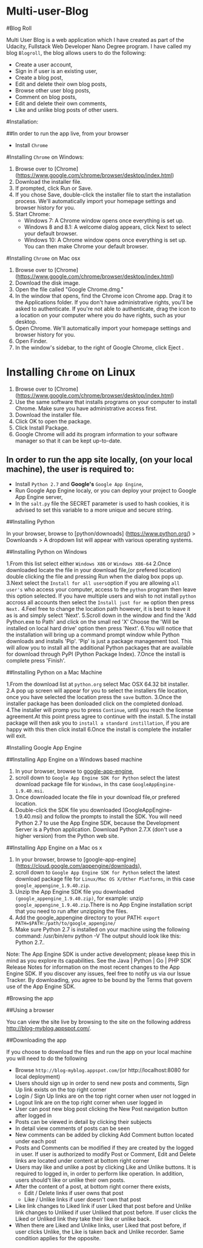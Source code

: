 # Multi-user-Blog

#Blog Roll

Multi User Blog is a web application which I have created as part of the Udacity, Fullstack Web Developer Nano Degree program. I have called my blog `Blogroll`, the blog allows users to do the following:

* Create a user account,
* Sign in if user is an existing user,
* Create a blog post,
* Edit and delete their own blog posts,
* Browse other user blog posts,
* Comment on blog posts,
* Edit and delete their own comments,
* Like and unlike blog posts of other users.

#Installation:

##In order to run the app live, from your browser

* Install `Chrome`

#Installing `Chrome` on Windows:

1. Browse over to [Chrome] (https://www.google.com/chrome/browser/desktop/index.html)
2. Download the installer file.
2. If prompted, click Run or Save.
3. If you chose Save, double-click the installer file to start the installation process. We'll automatically import your homepage settings and browser history for you.
4. Start Chrome:
   * Windows 7: A Chrome window opens once everything is set up.
   * Windows 8 and 8.1: A welcome dialog appears, click Next to select your default browser.
   * Windows 10: A Chrome window opens once everything is set up. You can then make Chrome your default browser.

#Installing `Chrome` on Mac osx

1. Browse over to [Chrome] (https://www.google.com/chrome/browser/desktop/index.html)
2. Download the disk image.
3. Open the file called "Google Chrome.dmg." 
4. In the window that opens, find the Chrome icon Chrome app. Drag it to the Applications folder. If you don't have administrative rights, you'll be asked to authenticate. If you're not able to authenticate, drag the icon to a location on your computer where you do have rights, such as your desktop. 
5. Open Chrome. We'll automatically import your homepage settings and browser history for you.
6. Open Finder.
7. In the window's sidebar, to the right of Google Chrome, click Eject .

# Installing `Chrome` on Linux

1. Browse over to [Chrome] (https://www.google.com/chrome/browser/desktop/index.html)
2. Use the same software that installs programs on your computer to install Chrome. Make sure you have administrative access first.
3. Download the installer file.
4. Click OK to open the package.
5. Click Install Package.
6. Google Chrome will add its program information to your software manager so that it can be kept up-to-date.

## In order to run the app site locally, (on your local machine), the user is required to:

 * Install `Python 2.7` and **Google's** `Google App Engine`,
 * Run Google App Engine localy, or you can deploy your project to Google App Engine server,
 * In the `salt.py` file the SECRET parameter is used to hash cookies, it is advised to set this variable to a more unique and secure string.

##Installing Python

In your browser, browse to [python/downoads] (https://www.python.org/) > Downloands > A dropdown list will appear with various operating systems.

##Installing Python on Windows

1.From this list select either `Windows X86` or `Windows X86-64`
2.Once downloaded locate the file in your download file,(or prefered location) double clicking the file and pressing Run when the dialog box pops up.
3.Next select the `Install for all users`option if you are allowing `all user's` who access your computer, access to the `python` program then leave this option selected. If you have multiple users and wish to not install `python` accross all accounts then select the `Install just for me` option then press `Next.`
4.Feel free to change the location path however, it is best to leave it as is and simply select 'Next'.
5.Scroll down in the window and find the 'Add Python.exe to Path' and click on the small red 'X' Choose the 'Will be installed on local hard drive' option then press 'Next'.
6.You will notice that the installation will bring up a command prompt window while Python downloads and installs 'Pip'. 'Pip' is just a package management tool. This will allow you to install all the additional Python packages that are available for download through PyPI (Python Package Index).
7.Once the install is complete press 'Finish'.

##Installing Python on a Mac Machine

1.From the download list at `python.org` select Mac OSX 64.32 bit installer.
2.A pop up screen will appear for you to select the installers file location, once you have selected the location press the `save` button.
3.Once the installer package has been donloaded click on the completed donload.
4.The installer will promp you to press `Continue`, until you reach the license agreement.At this point press agree to continue with the install.
5.The install package will then ask you to `install a standard instillation`, if you are happy with this then click install
6.Once the install is complete the installer will exit.

#Installing Google App Engine

##Installing App Engine on a Windows based machine

1. In your browser, browse to [google-app-engine](https://cloud.google.com/appengine/downloads),
2. scroll down to `Google App Engine SDK for Python` select the latest download package file for `Windows`, in ths case `GoogleAppEngine-1.9.40.msi`.
3. Once downloaded locate the file in your download file,or prefered location.
4. Double-click the SDK file you downloaded (GoogleAppEngine-1.9.40.msi) and follow the prompts to install the SDK.
You will need Python 2.7 to use the App Engine SDK, because the Development Server is a Python application. Download Python 2.7.X (don't use a higher version) from the Python web site.

##Installing App Engine on a Mac os x

1. In your browser, browse to [google-app-engine] (https://cloud.google.com/appengine/downloads),
2. scroll down to `Google App Engine SDK for Python` select the latest download package file for `Linux/Mac OS X/Other Platforms`, in this case `google_appengine_1.9.40.zip`.
3. Unzip the App Engine SDK file you downloaded `(google_appengine_1.9.40.zip)`, for example:
unzip `google_appengine_1.9.40.zip`.There is no App Engine installation script that you need to run after unzipping the files.
4. Add the google_appengine directory to your PATH: `export PATH=$PATH:/path/to/google_appengine/` 
5. Make sure Python 2.7 is installed on your machine using the following command:
/usr/bin/env python -V
The output should look like this: Python 2.7.<number>.

Note: The App Engine SDK is under active development; please keep this in mind as you explore its capabilities. See the Java | Python | Go | PHP SDK Release Notes for information on the most recent changes to the App Engine SDK. If you discover any issues, feel free to notify us via our Issue Tracker.
By downloading, you agree to be bound by the Terms that govern use of the App Engine SDK.


#Browsing the app

##Using a browser

 You can view the site live by browsing to the site on the following address http://blog-myblog.appspot.com/.
 
 ##Downloading the app
 
 If you choose to download the files and run the app on your local machine you will need to do the following
 * Browse `http://blog-myblog.appspot.com/`(or http://localhost:8080 for local deployment)
 * Users should sign up in order to send new posts and comments, Sign Up link exists
on the top right corner
 * Login / Sign Up links are on the top right corner when user not logged in
 * Logout link are on the top right corner when user logged in
 * User can post new blog post clicking the New Post navigation button after logged in
 * Posts can be viewed in detail by clicking their subjects
 * In detail view comments of posts can be seen
 * New comments can be added by clicking Add Comment button located under each post
 * Posts and Comments can be modified if they are created by the logged in user.
If user is authorized to modify Post or Comment, Edit and Delete links are located under
content at bottom right corner
 * Users may like and unlike a post by clicking Like and Unlike buttons. It is required
to logged in, in order to perform like operation. In addition, users should't like or
unlike their own posts.
 * After the content of a post, at bottom right corner there exists,
 	* Edit / Delete links if user owns that post
 	* Like / Unlike links if user doesn't own that post
 * Like link changes to Liked link if user Liked that post before and Unlike link changes
to Unliked if user Unliked that post before. If user clicks the Liked or Unliked link
they take their like or unlike back.
 * When there are Liked and Unlike links, user Liked that post before, if user clicks
Unlike, the Like is taken back and Unlike recorder.
Same condition applies for the opposite.
